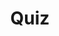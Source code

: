 ---
title: "Quiz"
passing_percentage: 70
layout: "test"
type: "test"
questions:
  - id: "q1"
    text: "What was successfully deployed in this tutorial?"
    type: "single-answer"
    marks: 2
    options:
      - id: "a"
        text: "Only WordPress site"
      - id: "b"
        text: "WordPress site and MySQL database with Persistent Volumes"
        is_correct: true
      - id: "c"
        text: "Only MySQL database"
  - id: "q2"
    text: "What key skills were gained in this tutorial? (Select all that apply)"
    type: "multiple-answers"
    marks: 2
    options:
      - id: "a"
        text: "Importing manifest files"
        is_correct: true
      - id: "b"
        text: "Creating persistent volumes"
        is_correct: true
      - id: "c"
        text: "Setting up CI/CD pipelines"
  - id: "q3"
    text: "What platform was used to complete this WordPress and MySQL deployment tutorial?"
    type: "short_answer" 
    marks: 2
    correct_answer: "Meshery Playground" 
---